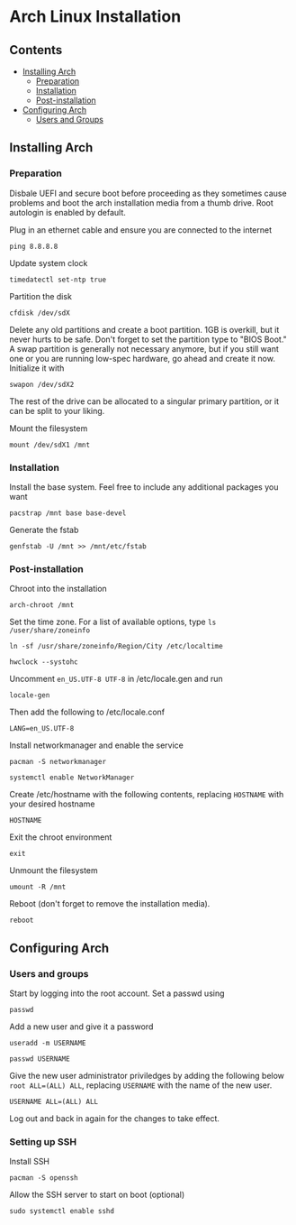 # Arch Linux Installation

## Contents

- [Installing Arch](#installing-arch)
  - [Preparation](#preparation)
  - [Installation](#installation)
  - [Post-installation](#post-installation)
- [Configuring Arch](#configuring-arch)
  - [Users and Groups](#users-and-groups)

## Installing Arch

### Preparation

Disbale UEFI and secure boot before proceeding as they sometimes cause problems and boot the arch installation media from a thumb drive. Root autologin is enabled by default.

Plug in an ethernet cable and ensure you are connected to the internet

`ping 8.8.8.8`

Update system clock

`timedatectl set-ntp true`

Partition the disk

`cfdisk /dev/sdX`

Delete any old partitions and create a boot partition. 1GB is overkill, but it never hurts to be safe. Don't forget to set the partition type to "BIOS Boot." A swap partition is generally not necessary anymore, but if you still want one or you are running low-spec hardware, go ahead and create it now. Initialize it with

`swapon /dev/sdX2`

The rest of the drive can be allocated to a singular primary partition, or it can be split to your liking.

Mount the filesystem

`mount /dev/sdX1 /mnt`

### Installation

Install the base system. Feel free to include any additional packages you want

`pacstrap /mnt base base-devel`

Generate the fstab

`genfstab -U /mnt >> /mnt/etc/fstab`

### Post-installation

Chroot into the installation

`arch-chroot /mnt`

Set the time zone. For a list of available options, type `ls /user/share/zoneinfo`

`ln -sf /usr/share/zoneinfo/Region/City /etc/localtime`

`hwclock --systohc`

Uncomment `en_US.UTF-8 UTF-8` in /etc/locale.gen and run

`locale-gen`

Then add the following to /etc/locale.conf

`LANG=en_US.UTF-8`

Install networkmanager and enable the service

`pacman -S networkmanager`

`systemctl enable NetworkManager`

Create /etc/hostname with the following contents, replacing `HOSTNAME` with your desired hostname

`HOSTNAME`

Exit the chroot environment

`exit`

Unmount the filesystem

`umount -R /mnt`

Reboot (don't forget to remove the installation media).

`reboot`

## Configuring Arch

### Users and groups

Start by logging into the root account. Set a passwd using

`passwd`

Add a new user and give it a password

`useradd -m USERNAME`

`passwd USERNAME`

Give the new user administrator priviledges by adding the following below `root ALL=(ALL) ALL`, replacing `USERNAME` with the name of the new user.

`USERNAME ALL=(ALL) ALL`

Log out and back in again for the changes to take effect.

### Setting up SSH

Install SSH

`pacman -S openssh`

Allow the SSH server to start on boot (optional)

`sudo systemctl enable sshd`
